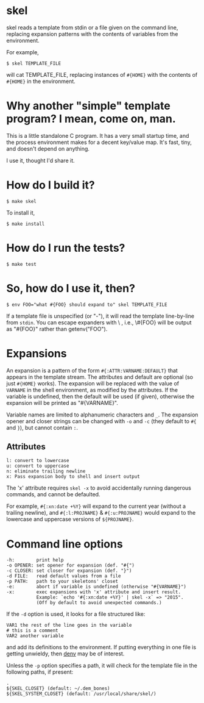 # skel

skel reads a template from stdin or a file given on the command line,
replacing expansion patterns with the contents of variables from the
environment.

For example, 

    $ skel TEMPLATE_FILE

will cat TEMPLATE_FILE, replacing instances of `#{HOME}` with the
contents of `#{HOME}` in the environment.


# Why another "simple" template program? I mean, come on, man.

This is a little standalone C program. It has a very small startup time,
and the process environment makes for a decent key/value map. It's fast,
tiny, and doesn't depend on anything.

I use it, thought I'd share it.


# How do I build it?

    $ make skel

To install it,

    $ make install
    

# How do I run the tests?

    $ make test


# So, how do I use it, then?

    $ env FOO="what #{FOO} should expand to" skel TEMPLATE_FILE
    
If a template file is unspecified (or "-"), it will read the template
line-by-line from `stdin`. You can escape expanders with \ , i.e.,
\\#{FOO} will be output as "#{FOO}" rather than getenv("FOO").


# Expansions

An expansion is a pattern of the form `#{:ATTR:VARNAME:DEFAULT}` that
appears in the template stream. The attributes and default are optional
(so just `#{HOME}` works). The expansion will be replaced with the value
of `VARNAME` in the shell environment, as modified by the attributes. If
the variable is undefined, then the default will be used (if given),
otherwise the expansion will be printed as "#{VARNAME}".

Variable names are limited to alphanumeric characters and `_`. The
expansion opener and closer strings can be changed with `-o` and `-c`
(they default to `#{` and `}`), but cannot contain `:`.

## Attributes

    l: convert to lowercase
    u: convert to uppercase
    n: eliminate trailing newline
    x: Pass expansion body to shell and insert output

The 'x' attribute requires `skel -x` to avoid accidentally running
dangerous commands, and cannot be defaulted.

For example, `#{:xn:date +%Y}` will expand to the current year (without
a trailing newline), and `#{:l:PROJNAME}` & `#{:u:PROJNAME}` would
expand to the lowercase and uppercase versions of `${PROJNAME}`.


# Command line options

    -h:        print help
    -o OPENER: set opener for expansion (def. "#{")
    -c CLOSER: set closer for expansion (def. "}")
    -d FILE:   read default values from a file
    -p PATH:   path to your skeletons' closet
    -e:        abort if variable is undefined (otherwise "#{VARNAME}")
    -x:        exec expansions with 'x' attribute and insert result.
               Example: `echo '#{:xn:date +%Y}' | skel -x` => "2015".
               (Off by default to avoid unexpected commands.)

If the `-d` option is used, it looks for a file structured like:

    VAR1 the rest of the line goes in the variable
    # this is a comment
    VAR2 another variable

and add its definitions to the environment. If putting everything in one
file is getting unwieldy, then [denv] may be of interest.

[denv]: https://github.com/silentbicycle/denv

Unless the `-p` option specifies a path, it will check for the template
file in the following paths, if present:

    .
    ${SKEL_CLOSET} (default: ~/.dem_bones)
    ${SKEL_SYSTEM_CLOSET} (default: /usr/local/share/skel/)

